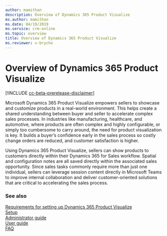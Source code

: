```yaml
---
author: mamithan
description: Overview of Dynamics 365 Product Visualize
ms.author: mamithan
ms.date: 04/19/2019
ms.service: crm-online
ms.topic: overview
title: Overview of Dynamics 365 Product Visualize
ms.reviewer: v-brycho
---
```


# Overview of Dynamics 365 Product Visualize

[!INCLUDE [cc-beta-prerelease-disclaimer](../includes/cc-beta-prerelease-disclaimer.md)]

Microsoft Dynamics 365 Product Visualize empowers sellers to showcase and customize products in a real-world
environment. This helps create a shared understanding between buyer and seller to accelerate complex sales processes. In industries 
like manufacturing, healthcare, and automotive, where products are often complex and highly configurable, or simply too cumbersome 
to carry around, the need for product visualization is key. It builds a buyer’s confidence early in the sales process so costly 
change orders are reduced, and customer satisfaction is higher. 

Using Dynamics 365 Product Visualize, sellers can show products to customers 
directly within their Dynamics 365 for Sales workflow. Spatial and configuration notes are all saved directly within the associated 
sales opportunity. Since sales tasks commonly require more than just one individual, sellers can leverage session content directly in 
Microsoft Teams to improve internal collaboration and deliver customer-oriented solutions that are critical to accelerating the 
sales process.

### See also

[Requirements for setting up Dynamics 365 Product Visualize](requirements.md)<br>
[Setup](setup.md)<br>
[Administrator guide](admin-guide.md)<br>
[User guide](user-guide.md)<br>
[FAQ](faq.md)<br>
